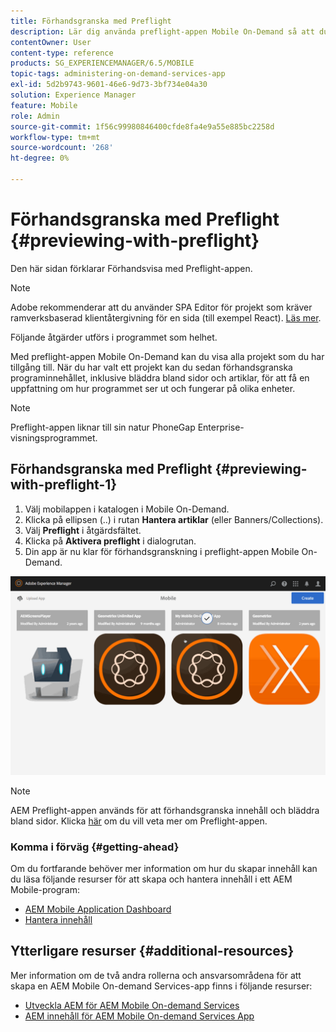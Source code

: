 ```yaml
---
title: Förhandsgranska med Preflight
description: Lär dig använda preflight-appen Mobile On-Demand så att du kan visa alla projekt som du har tillgång till.
contentOwner: User
content-type: reference
products: SG_EXPERIENCEMANAGER/6.5/MOBILE
topic-tags: administering-on-demand-services-app
exl-id: 5d2b9743-9601-46e6-9d73-3bf734e04a30
solution: Experience Manager
feature: Mobile
role: Admin
source-git-commit: 1f56c99980846400cfde8fa4e9a55e885bc2258d
workflow-type: tm+mt
source-wordcount: '268'
ht-degree: 0%

---
```


# Förhandsgranska med Preflight {#previewing-with-preflight}

Den här sidan förklarar Förhandsvisa med Preflight-appen.

>[!NOTE]
>
>Adobe rekommenderar att du använder SPA Editor för projekt som kräver ramverksbaserad klientåtergivning för en sida (till exempel React). [Läs mer](/help/sites-developing/spa-overview.md).

Följande åtgärder utförs i programmet som helhet.

Med preflight-appen Mobile On-Demand kan du visa alla projekt som du har tillgång till. När du har valt ett projekt kan du sedan förhandsgranska programinnehållet, inklusive bläddra bland sidor och artiklar, för att få en uppfattning om hur programmet ser ut och fungerar på olika enheter.

>[!NOTE]
>
>Preflight-appen liknar till sin natur PhoneGap Enterprise-visningsprogrammet.

## Förhandsgranska med Preflight {#previewing-with-preflight-1}

1. Välj mobilappen i katalogen i Mobile On-Demand.
1. Klicka på ellipsen (..) i rutan **Hantera artiklar** (eller Banners/Collections).
1. Välj **Preflight** i åtgärdsfältet.
1. Klicka på **Aktivera preflight** i dialogrutan.
1. Din app är nu klar för förhandsgranskning i preflight-appen Mobile On-Demand.

![chlimage_1-8](assets/chlimage_1-8.gif)

>[!NOTE]
>
>AEM Preflight-appen används för att förhandsgranska innehåll och bläddra bland sidor. Klicka [här](https://helpx.adobe.com/digital-publishing-solution/help/aem-mobile-end-of-life-faq.html) om du vill veta mer om Preflight-appen.
>

### Komma i förväg {#getting-ahead}

Om du fortfarande behöver mer information om hur du skapar innehåll kan du läsa följande resurser för att skapa och hantera innehåll i ett AEM Mobile-program:

* [AEM Mobile Application Dashboard](/help/mobile/mobile-apps-ondemand-application-dashboard.md)
* [Hantera innehåll](/help/mobile/mobile-apps-ondemand-manage-content-ondemand.md)

## Ytterligare resurser {#additional-resources}

Mer information om de två andra rollerna och ansvarsområdena för att skapa en AEM Mobile On-demand Services-app finns i följande resurser:

* [Utveckla AEM för AEM Mobile On-demand Services](/help/mobile/aem-mobile-on-demand.md)
* [AEM innehåll för AEM Mobile On-demand Services App](/help/mobile/mobile-apps-ondemand.md)
